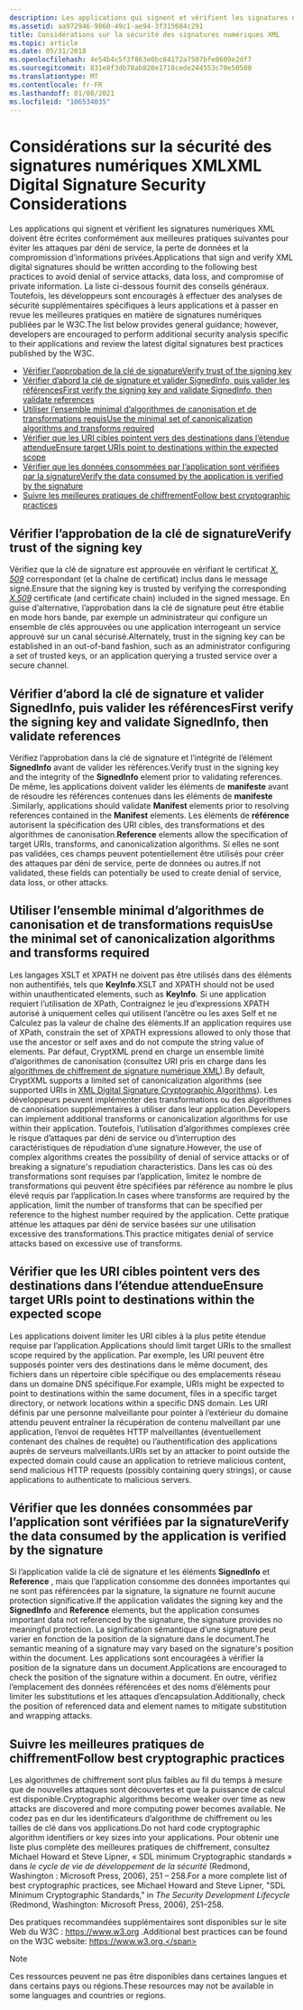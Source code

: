 ```yaml
---
description: Les applications qui signent et vérifient les signatures numériques XML doivent être écrites conformément aux meilleures pratiques suivantes pour éviter les attaques par déni de service, la perte de données et la compromission d’informations privées.
ms.assetid: aa972946-9860-49c1-ae94-3f315684c291
title: Considérations sur la sécurité des signatures numériques XML
ms.topic: article
ms.date: 05/31/2018
ms.openlocfilehash: 4e54b4c5f3f863e0bc84172a7507bfe8609e2df7
ms.sourcegitcommit: 831e8f3db78ab820e1710cede244553c70e50500
ms.translationtype: MT
ms.contentlocale: fr-FR
ms.lasthandoff: 01/08/2021
ms.locfileid: "106534035"
---
```

# <a name="xml-digital-signature-security-considerations"></a><span data-ttu-id="d0dc3-103">Considérations sur la sécurité des signatures numériques XML</span><span class="sxs-lookup"><span data-stu-id="d0dc3-103">XML Digital Signature Security Considerations</span></span>

<span data-ttu-id="d0dc3-104">Les applications qui signent et vérifient les signatures numériques XML doivent être écrites conformément aux meilleures pratiques suivantes pour éviter les attaques par déni de service, la perte de données et la compromission d’informations privées.</span><span class="sxs-lookup"><span data-stu-id="d0dc3-104">Applications that sign and verify XML digital signatures should be written according to the following best practices to avoid denial of service attacks, data loss, and compromise of private information.</span></span> <span data-ttu-id="d0dc3-105">La liste ci-dessous fournit des conseils généraux. Toutefois, les développeurs sont encouragés à effectuer des analyses de sécurité supplémentaires spécifiques à leurs applications et à passer en revue les meilleures pratiques en matière de signatures numériques publiées par le W3C.</span><span class="sxs-lookup"><span data-stu-id="d0dc3-105">The list below provides general guidance; however, developers are encouraged to perform additional security analysis specific to their applications and review the latest digital signatures best practices published by the W3C.</span></span>

-   [<span data-ttu-id="d0dc3-106">Vérifier l’approbation de la clé de signature</span><span class="sxs-lookup"><span data-stu-id="d0dc3-106">Verify trust of the signing key</span></span>](#verify-trust-of-the-signing-key)
-   [<span data-ttu-id="d0dc3-107">Vérifier d’abord la clé de signature et valider SignedInfo, puis valider les références</span><span class="sxs-lookup"><span data-stu-id="d0dc3-107">First verify the signing key and validate SignedInfo, then validate references</span></span>](#first-verify-the-signing-key-and-validate-signedinfo-then-validate-references)
-   [<span data-ttu-id="d0dc3-108">Utiliser l’ensemble minimal d’algorithmes de canonisation et de transformations requis</span><span class="sxs-lookup"><span data-stu-id="d0dc3-108">Use the minimal set of canonicalization algorithms and transforms required</span></span>](#use-the-minimal-set-of-canonicalization-algorithms-and-transforms-required)
-   [<span data-ttu-id="d0dc3-109">Vérifier que les URI cibles pointent vers des destinations dans l’étendue attendue</span><span class="sxs-lookup"><span data-stu-id="d0dc3-109">Ensure target URIs point to destinations within the expected scope</span></span>](#ensure-target-uris-point-to-destinations-within-the-expected-scope)
-   [<span data-ttu-id="d0dc3-110">Vérifier que les données consommées par l’application sont vérifiées par la signature</span><span class="sxs-lookup"><span data-stu-id="d0dc3-110">Verify the data consumed by the application is verified by the signature</span></span>](#verify-the-data-consumed-by-the-application-is-verified-by-the-signature)
-   [<span data-ttu-id="d0dc3-111">Suivre les meilleures pratiques de chiffrement</span><span class="sxs-lookup"><span data-stu-id="d0dc3-111">Follow best cryptographic practices</span></span>](#follow-best-cryptographic-practices)

## <a name="verify-trust-of-the-signing-key"></a><span data-ttu-id="d0dc3-112">Vérifier l’approbation de la clé de signature</span><span class="sxs-lookup"><span data-stu-id="d0dc3-112">Verify trust of the signing key</span></span>

<span data-ttu-id="d0dc3-113">Vérifiez que la clé de signature est approuvée en vérifiant le certificat [*X. 509*](../secgloss/x-gly.md) correspondant (et la chaîne de certificat) inclus dans le message signé.</span><span class="sxs-lookup"><span data-stu-id="d0dc3-113">Ensure that the signing key is trusted by verifying the corresponding [*X.509*](../secgloss/x-gly.md) certificate (and certificate chain) included in the signed message.</span></span> <span data-ttu-id="d0dc3-114">En guise d’alternative, l’approbation dans la clé de signature peut être établie en mode hors bande, par exemple un administrateur qui configure un ensemble de clés approuvées ou une application interrogeant un service approuvé sur un canal sécurisé.</span><span class="sxs-lookup"><span data-stu-id="d0dc3-114">Alternately, trust in the signing key can be established in an out-of-band fashion, such as an administrator configuring a set of trusted keys, or an application querying a trusted service over a secure channel.</span></span>

## <a name="first-verify-the-signing-key-and-validate-signedinfo-then-validate-references"></a><span data-ttu-id="d0dc3-115">Vérifier d’abord la clé de signature et valider SignedInfo, puis valider les références</span><span class="sxs-lookup"><span data-stu-id="d0dc3-115">First verify the signing key and validate SignedInfo, then validate references</span></span>

<span data-ttu-id="d0dc3-116">Vérifiez l’approbation dans la clé de signature et l’intégrité de l’élément **SignedInfo** avant de valider les références.</span><span class="sxs-lookup"><span data-stu-id="d0dc3-116">Verify trust in the signing key and the integrity of the **SignedInfo** element prior to validating references.</span></span> <span data-ttu-id="d0dc3-117">De même, les applications doivent valider les éléments de **manifeste** avant de résoudre les références contenues dans les éléments de **manifeste** .</span><span class="sxs-lookup"><span data-stu-id="d0dc3-117">Similarly, applications should validate **Manifest** elements prior to resolving references contained in the **Manifest** elements.</span></span> <span data-ttu-id="d0dc3-118">Les éléments de **référence** autorisent la spécification des URI cibles, des transformations et des algorithmes de canonisation.</span><span class="sxs-lookup"><span data-stu-id="d0dc3-118">**Reference** elements allow the specification of target URIs, transforms, and canonicalization algorithms.</span></span> <span data-ttu-id="d0dc3-119">Si elles ne sont pas validées, ces champs peuvent potentiellement être utilisés pour créer des attaques par déni de service, perte de données ou autres.</span><span class="sxs-lookup"><span data-stu-id="d0dc3-119">If not validated, these fields can potentially be used to create denial of service, data loss, or other attacks.</span></span>

## <a name="use-the-minimal-set-of-canonicalization-algorithms-and-transforms-required"></a><span data-ttu-id="d0dc3-120">Utiliser l’ensemble minimal d’algorithmes de canonisation et de transformations requis</span><span class="sxs-lookup"><span data-stu-id="d0dc3-120">Use the minimal set of canonicalization algorithms and transforms required</span></span>

<span data-ttu-id="d0dc3-121">Les langages XSLT et XPATH ne doivent pas être utilisés dans des éléments non authentifiés, tels que **KeyInfo**.</span><span class="sxs-lookup"><span data-stu-id="d0dc3-121">XSLT and XPATH should not be used within unauthenticated elements, such as **KeyInfo**.</span></span> <span data-ttu-id="d0dc3-122">Si une application requiert l’utilisation de XPath, Contraignez le jeu d’expressions XPATH autorisé à uniquement celles qui utilisent l’ancêtre ou les axes Self et ne Calculez pas la valeur de chaîne des éléments.</span><span class="sxs-lookup"><span data-stu-id="d0dc3-122">If an application requires use of XPath, constrain the set of XPATH expressions allowed to only those that use the ancestor or self axes and do not compute the string value of elements.</span></span> <span data-ttu-id="d0dc3-123">Par défaut, CryptXML prend en charge un ensemble limité d’algorithmes de canonisation (consultez URI pris en charge dans les [algorithmes de chiffrement de signature numérique XML](xml-digital-signature-cryptographic-algorithms.md)).</span><span class="sxs-lookup"><span data-stu-id="d0dc3-123">By default, CryptXML supports a limited set of canonicalization algorithms (see supported URIs in [XML Digital Signature Cryptographic Algorithms](xml-digital-signature-cryptographic-algorithms.md)).</span></span> <span data-ttu-id="d0dc3-124">Les développeurs peuvent implémenter des transformations ou des algorithmes de canonisation supplémentaires à utiliser dans leur application.</span><span class="sxs-lookup"><span data-stu-id="d0dc3-124">Developers can implement additional transforms or canonicalization algorithms for use within their application.</span></span> <span data-ttu-id="d0dc3-125">Toutefois, l’utilisation d’algorithmes complexes crée le risque d’attaques par déni de service ou d’interruption des caractéristiques de répudiation d’une signature.</span><span class="sxs-lookup"><span data-stu-id="d0dc3-125">However, the use of complex algorithms creates the possibility of denial of service attacks or of breaking a signature's repudiation characteristics.</span></span> <span data-ttu-id="d0dc3-126">Dans les cas où des transformations sont requises par l’application, limitez le nombre de transformations qui peuvent être spécifiées par référence au nombre le plus élevé requis par l’application.</span><span class="sxs-lookup"><span data-stu-id="d0dc3-126">In cases where transforms are required by the application, limit the number of transforms that can be specified per reference to the highest number required by the application.</span></span> <span data-ttu-id="d0dc3-127">Cette pratique atténue les attaques par déni de service basées sur une utilisation excessive des transformations.</span><span class="sxs-lookup"><span data-stu-id="d0dc3-127">This practice mitigates denial of service attacks based on excessive use of transforms.</span></span>

## <a name="ensure-target-uris-point-to-destinations-within-the-expected-scope"></a><span data-ttu-id="d0dc3-128">Vérifier que les URI cibles pointent vers des destinations dans l’étendue attendue</span><span class="sxs-lookup"><span data-stu-id="d0dc3-128">Ensure target URIs point to destinations within the expected scope</span></span>

<span data-ttu-id="d0dc3-129">Les applications doivent limiter les URI cibles à la plus petite étendue requise par l’application.</span><span class="sxs-lookup"><span data-stu-id="d0dc3-129">Applications should limit target URIs to the smallest scope required by the application.</span></span> <span data-ttu-id="d0dc3-130">Par exemple, les URI peuvent être supposés pointer vers des destinations dans le même document, des fichiers dans un répertoire cible spécifique ou des emplacements réseau dans un domaine DNS spécifique.</span><span class="sxs-lookup"><span data-stu-id="d0dc3-130">For example, URIs might be expected to point to destinations within the same document, files in a specific target directory, or network locations within a specific DNS domain.</span></span> <span data-ttu-id="d0dc3-131">Les URI définis par une personne malveillante pour pointer à l’extérieur du domaine attendu peuvent entraîner la récupération de contenu malveillant par une application, l’envoi de requêtes HTTP malveillantes (éventuellement contenant des chaînes de requête) ou l’authentification des applications auprès de serveurs malveillants.</span><span class="sxs-lookup"><span data-stu-id="d0dc3-131">URIs set by an attacker to point outside the expected domain could cause an application to retrieve malicious content, send malicious HTTP requests (possibly containing query strings), or cause applications to authenticate to malicious servers.</span></span>

## <a name="verify-the-data-consumed-by-the-application-is-verified-by-the-signature"></a><span data-ttu-id="d0dc3-132">Vérifier que les données consommées par l’application sont vérifiées par la signature</span><span class="sxs-lookup"><span data-stu-id="d0dc3-132">Verify the data consumed by the application is verified by the signature</span></span>

<span data-ttu-id="d0dc3-133">Si l’application valide la clé de signature et les éléments **SignedInfo** et **Reference** , mais que l’application consomme des données importantes qui ne sont pas référencées par la signature, la signature ne fournit aucune protection significative.</span><span class="sxs-lookup"><span data-stu-id="d0dc3-133">If the application validates the signing key and the **SignedInfo** and **Reference** elements, but the application consumes important data not referenced by the signature, the signature provides no meaningful protection.</span></span> <span data-ttu-id="d0dc3-134">La signification sémantique d’une signature peut varier en fonction de la position de la signature dans le document.</span><span class="sxs-lookup"><span data-stu-id="d0dc3-134">The semantic meaning of a signature may vary based on the signature's position within the document.</span></span> <span data-ttu-id="d0dc3-135">Les applications sont encouragées à vérifier la position de la signature dans un document.</span><span class="sxs-lookup"><span data-stu-id="d0dc3-135">Applications are encouraged to check the position of the signature within a document.</span></span> <span data-ttu-id="d0dc3-136">En outre, vérifiez l’emplacement des données référencées et des noms d’éléments pour limiter les substitutions et les attaques d’encapsulation.</span><span class="sxs-lookup"><span data-stu-id="d0dc3-136">Additionally, check the position of referenced data and element names to mitigate substitution and wrapping attacks.</span></span>

## <a name="follow-best-cryptographic-practices"></a><span data-ttu-id="d0dc3-137">Suivre les meilleures pratiques de chiffrement</span><span class="sxs-lookup"><span data-stu-id="d0dc3-137">Follow best cryptographic practices</span></span>

<span data-ttu-id="d0dc3-138">Les algorithmes de chiffrement sont plus faibles au fil du temps à mesure que de nouvelles attaques sont découvertes et que la puissance de calcul est disponible.</span><span class="sxs-lookup"><span data-stu-id="d0dc3-138">Cryptographic algorithms become weaker over time as new attacks are discovered and more computing power becomes available.</span></span> <span data-ttu-id="d0dc3-139">Ne codez pas en dur les identificateurs d’algorithme de chiffrement ou les tailles de clé dans vos applications.</span><span class="sxs-lookup"><span data-stu-id="d0dc3-139">Do not hard code cryptographic algorithm identifiers or key sizes into your applications.</span></span> <span data-ttu-id="d0dc3-140">Pour obtenir une liste plus complète des meilleures pratiques de chiffrement, consultez Michael Howard et Steve Lipner, « SDL minimum Cryptographic standards » dans *le cycle de vie de développement de la sécurité* (Redmond, Washington : Microsoft Press, 2006), 251 – 258.</span><span class="sxs-lookup"><span data-stu-id="d0dc3-140">For a more complete list of best cryptographic practices, see Michael Howard and Steve Lipner, "SDL Minimum Cryptographic Standards," in *The Security Development Lifecycle* (Redmond, Washington: Microsoft Press, 2006), 251–258.</span></span>

<span data-ttu-id="d0dc3-141">Des pratiques recommandées supplémentaires sont disponibles sur le site Web du W3C : https://www.w3.org .</span><span class="sxs-lookup"><span data-stu-id="d0dc3-141">Additional best practices can be found on the W3C website: https://www.w3.org.</span></span>

> [!Note]  
> <span data-ttu-id="d0dc3-142">Ces ressources peuvent ne pas être disponibles dans certaines langues et dans certains pays ou régions.</span><span class="sxs-lookup"><span data-stu-id="d0dc3-142">These resources may not be available in some languages and countries or regions.</span></span>

 

 

 
